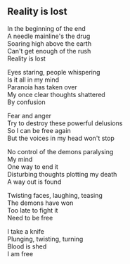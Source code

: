<div id="wikitext">

<div style="display: none;">

Summary:a poem Parent:Poems(.<span
class="wikiword">[HomePage](http://wiki.tamouse.org?n=Poems.HomePage?action=print)</span>)
<span
class="wikiword">[IncludeMe](http://wiki.tamouse.org?n=Poems.IncludeMe?action=edit)[?](http://wiki.tamouse.org?n=Poems.IncludeMe?action=edit)</span>:[Poems](http://wiki.tamouse.org?n=Poems.HomePage?action=print)
Categories:[Writing](http://wiki.tamouse.org?n=Category.Writing) Tags:
insanity, drugs

</div>

<div class="vspace">

</div>

Reality is lost
---------------

In the beginning of the end\
A needle mainline's the drug\
Soaring high above the earth\
Can't get enough of the rush\
Reality is lost

Eyes staring, people whispering\
Is it all in my mind\
Paranoia has taken over\
My once clear thoughts shattered\
By confusion

Fear and anger\
Try to destroy these powerful delusions\
So I can be free again\
But the voices in my head won't stop

No control of the demons paralysing\
My mind\
One way to end it\
Disturbing thoughts plotting my death\
A way out is found

Twisting faces, laughing, teasing\
The demons have won\
Too late to fight it\
Need to be free

I take a knife\
Plunging, twisting, turning\
Blood is shed\
I am free

<div class="vspace">

</div>

</div>
